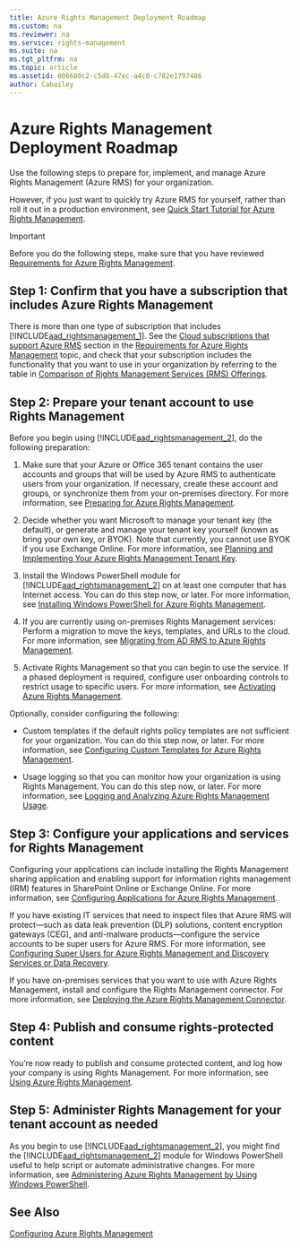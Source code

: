 ```yaml
---
title: Azure Rights Management Deployment Roadmap
ms.custom: na
ms.reviewer: na
ms.service: rights-management
ms.suite: na
ms.tgt_pltfrm: na
ms.topic: article
ms.assetid: 086600c2-c5d8-47ec-a4c0-c782e1797486
author: Cabailey
---
```

# Azure Rights Management Deployment Roadmap
Use the following steps to prepare for, implement, and manage Azure Rights Management (Azure RMS) for your organization.

However, if you just want to quickly try Azure RMS for yourself, rather than roll it out in a production environment, see [Quick Start Tutorial for Azure Rights Management](quick-start-tutorial-for-azure-rights-management.md).

> [!IMPORTANT]
> Before you do the following steps, make sure that you have reviewed [Requirements for Azure Rights Management](requirements-for-azure-rights-management.md).

## Step 1: Confirm that you have a subscription that includes Azure Rights Management
There is more than one type of subscription that includes [!INCLUDE[aad_rightsmanagement_1](/Token/aad_rightsmanagement_1_md.md)]. See the [Cloud subscriptions that support Azure RMS](requirements-for-azure-rights-management.md#BKMK_SupportedSubscriptions) section in the [Requirements for Azure Rights Management](requirements-for-azure-rights-management.md) topic, and check that your subscription includes the functionality that you want to use in your organization by referring to the table in [Comparison of Rights Management Services (RMS) Offerings](https://technet.microsoft.com/dn858608).

## Step 2: Prepare your tenant account to use Rights Management
Before you begin using [!INCLUDE[aad_rightsmanagement_2](/Token/aad_rightsmanagement_2_md.md)], do the following preparation:

1.  Make sure that your Azure or Office 365 tenant contains the user accounts and groups that will be used by Azure RMS to authenticate users from your organization. If necessary, create these account and groups, or synchronize them from your on-premises directory. For more information, see [Preparing for Azure Rights Management](preparing-for-azure-rights-management.md).

2.  Decide whether you want Microsoft to manage your tenant key (the default), or generate and manage your tenant key yourself (known as bring your own key, or BYOK). Note that currently, you cannot use BYOK if you use Exchange Online. For more information, see [Planning and Implementing Your Azure Rights Management Tenant Key](planning-and-implementing-your-azure-rights-management-tenant-key.md).

3.  Install the Windows PowerShell module for [!INCLUDE[aad_rightsmanagement_2](/Token/aad_rightsmanagement_2_md.md)] on at least one computer that has Internet access. You can do this step now, or later. For more information, see [Installing Windows PowerShell for Azure Rights Management](installing-windows-powershell-for-azure-rights-management.md).

4.  If you are currently using on-premises Rights Management services: Perform a migration to move the keys, templates, and URLs to the cloud. For more information, see [Migrating from AD RMS to Azure Rights Management](migrating-from-ad-rms-to-azure-rights-management.md).

5.  Activate Rights Management so that you can begin to use the service. If a phased deployment is required, configure user onboarding controls to restrict usage to specific users. For more information, see [Activating Azure Rights Management](activating-azure-rights-management.md).

Optionally, consider configuring the following:

-   Custom templates if the default rights policy templates are not sufficient for your organization. You can do this step now, or later. For more information, see [Configuring Custom Templates for Azure Rights Management](configuring-custom-templates-for-azure-rights-management.md).

-   Usage logging so that you can monitor how your organization is using Rights Management. You can do this step now, or later. For more information, see [Logging and Analyzing Azure Rights Management Usage](logging-and-analyzing-azure-rights-management-usage.md).

## Step 3: Configure your applications and services for Rights Management
Configuring your applications can include installing the Rights Management sharing application and enabling support for information rights management (IRM) features in SharePoint Online or Exchange Online. For more information, see [Configuring Applications for Azure Rights Management](configuring-applications-for-azure-rights-management.md).

If you have existing IT services that need to inspect files that Azure RMS will protect—such as data leak prevention (DLP) solutions, content encryption gateways (CEG), and anti-malware products—configure the service accounts to be super users for Azure RMS. For more information, see [Configuring Super Users for Azure Rights Management and Discovery Services or Data Recovery](configuring-super-users-for-azure-rights-management-and-discovery-services-or-data-recovery.md).

If you have on-premises services that you want to use with Azure Rights Management, install and configure the Rights Management connector. For more information, see [Deploying the Azure Rights Management Connector](deploying-the-azure-rights-management-connector.md).

## Step 4: Publish and consume rights-protected content
You’re now ready to publish and consume protected content, and log how your company is using Rights Management. For more information, see [Using Azure Rights Management](using-azure-rights-management.md).

## Step 5: Administer Rights Management for your tenant account as needed
As you begin to use [!INCLUDE[aad_rightsmanagement_2](/Token/aad_rightsmanagement_2_md.md)], you might find the [!INCLUDE[aad_rightsmanagement_2](/Token/aad_rightsmanagement_2_md.md)] module for Windows PowerShell useful to help script or automate administrative changes. For more information, see [Administering Azure Rights Management by Using Windows PowerShell](administering-azure-rights-management-by-using-windows-powershell.md).

## See Also
[Configuring Azure Rights Management](configuring-azure-rights-management.md)

